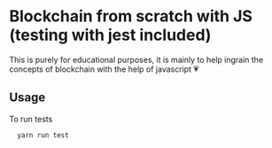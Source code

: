 # Blockchain from scratch with JS (testing with jest included)

This is purely for educational purposes, it is mainly to help ingrain the concepts of blockchain with the help of javascript 💗 



## Usage

To run tests 

```
  yarn run test
```